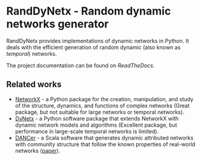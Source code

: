 # RandDyNetx - Random dynamic networks generator

RandDyNetx provides implementations of dynamic networks in Python. It deals with the efficient generation of random dynamic (also known as *temporal*) networks.

The project documentation can be found on *ReadTheDocs*.

## Related works
* [NetworkX](https://networkx.org/) - a Python package for the creation, manipulation, and study of the structure, dynamics, and functions of complex networks (Great package, but not suitable for large networks or temporal networks).
* [DyNetx](https://dynetx.readthedocs.io/en/latest/index.html) - a Python software package that extends NetworkX with dynamic network models and algorithms (Excellent package, but performance in large-scale temporal networks is limited).
* [DANCer](https://perso.univ-st-etienne.fr/largeron/DANCer_Generator/#reference) - a Scala software that generates dynamic attributed networks with community structure that follow the known properties of
real-world networks ([paper](https://hal-auf.archives-ouvertes.fr/hal-01377321/document)).
